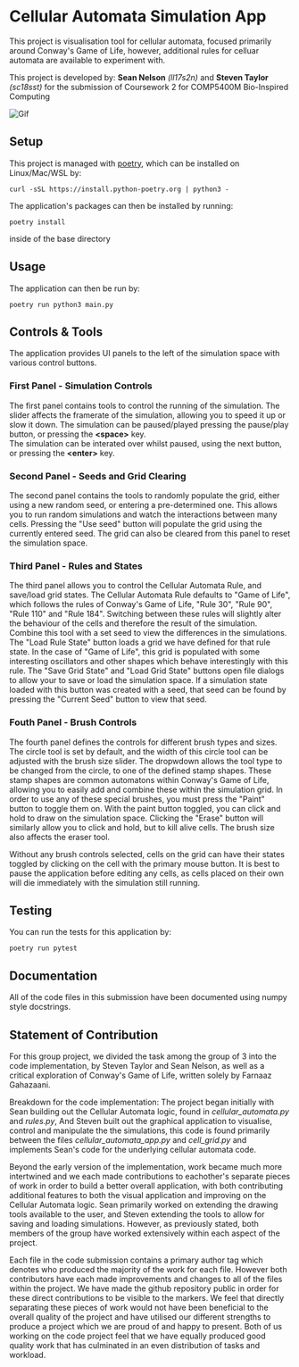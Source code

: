 # Cellular Automata Simulation App

This project is visualisation tool for cellular automata, focused primarily around Conway's Game of Life, however, additional rules for celluar automata are available to experiment with.

This project is developed by:
**Sean Nelson** *(ll17s2n)* and **Steven Taylor** *(sc18sst)* for the submission of Coursework 2 for COMP5400M Bio-Inspired Computing

![Gif](CellularAutomataVideo.gif)

## Setup

This project is managed with [poetry](https://python-poetry.org/), which can be installed on Linux/Mac/WSL by:
```shell
curl -sSL https://install.python-poetry.org | python3 -
```

The application's packages can then be installed by running:
```shell
poetry install
```
inside of the base directory

## Usage

The application can then be run by:
```shell
poetry run python3 main.py
```

## Controls & Tools

The application provides UI panels to the left of the simulation space with various control buttons.

### First Panel - Simulation Controls
The first panel contains tools to control the running of the simulation.
The slider affects the framerate of the simulation, allowing you to speed it up or slow it down.
The simulation can be paused/played pressing the pause/play button, or pressing the **\<space\>** key.\
The simulation can be interated over whilst paused, using the next button, or pressing the **\<enter\>** key.

### Second Panel - Seeds and Grid Clearing
The second panel contains the tools to randomly populate the grid, either using a new random seed, or entering
a pre-determined one. This allows you to run random simulations and watch the interactions between many cells.
Pressing the "Use seed" button will populate the grid using the currently entered seed.
The grid can also be cleared from this panel to reset the simulation space. 

### Third Panel - Rules and States
The third panel allows you to control the Cellular Automata Rule, and save/load grid states. The Cellular Automata Rule defaults to "Game of Life", 
which follows the rules of Conway's Game of Life, "Rule 30", "Rule 90", "Rule 110" and "Rule 184". Switching between these rules will slightly alter the behaviour
of the cells and therefore the result of the simulation. Combine this tool with a set seed to view the differences in the simulations. The "Load Rule State" button loads a grid we have defined for that rule state. In the case of "Game of Life", this grid is populated with some interesting oscillators and other shapes which behave interestingly with this rule.
The "Save Grid State" and "Load Grid State" buttons open file dialogs to allow your to save or load the simulation space. If a simulation state loaded with this button was created with a seed, that seed can be found by pressing the "Current Seed" button to view that seed.

### Fouth Panel - Brush Controls
The fourth panel defines the controls for different brush types and sizes. The circle tool is set by default, and the width of this circle tool can be adjusted with the brush size slider.
The dropwdown allows the tool type to be changed from the circle, to one of the defined stamp shapes. These stamp shapes are common automatons within Conway's Game of Life, allowing you to easily add and combine these within the simulation grid.
In order to use any of these special brushes, you must press the "Paint" button to toggle them on. With the paint button toggled, you can click and hold to draw on the simulation space.
Clicking the "Erase" button will similarly allow you to click and hold, but to kill alive cells. The brush size also affects the eraser tool.

Without any brush controls selected, cells on the grid can have their states toggled by clicking on the cell with the primary mouse button. It is best to pause the application
before editing any cells, as cells placed on their own will die immediately with the simulation still running.


## Testing

You can run the tests for this application by:
```shell
poetry run pytest
```

## Documentation

All of the code files in this submission have been documented using numpy style docstrings.

## Statement of Contribution

For this group project, we divided the task among the group of 3 into the code implementation, by Steven Taylor and Sean Nelson,
as well as a critical exploration of Conway's Game of Life, written solely by Farnaaz Gahazaani.

Breakdown for the code implementation:
The project began initially with Sean building out the Cellular Automata logic, found in *cellular_automata.py* and *rules.py*,
And Steven built out the graphical application to visualise, control and manipulate the the simulations, this code is found primarily between
the files *cellular_automata_app.py* and *cell_grid.py* and implements Sean's code for the underlying cellular automata code.

Beyond the early version of the implementation, work became much more intertwined and we each made contributions to eachother's separate pieces of work
in order to build a better overall application, with both contributing additional features to both the visual application and improving on the Cellular Automata logic.
Sean primarily worked on extending the drawing tools available to the user, and Steven extending the tools to allow for saving and loading simulations. However, as previously stated,
both members of the group have worked extensively within each aspect of the project.

Each file in the code submission contains a primary author tag which denotes who produced the majority of the work for each file. However both contributors have
each made improvements and changes to all of the files within the project. We have made the github repository public in order for these direct contributions to be visible
to the markers. We feel that directly separating these pieces of work would not have been beneficial to the overall quality of the project and have utilised our
different strengths to produce a project which we are proud of and happy to present. Both of us working on the code project feel that we have equally produced good
quality work that has culminated in an even distribution of tasks and workload.
